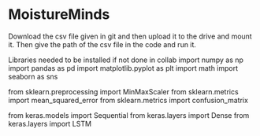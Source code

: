 # MoistureMinds
Download the csv file given in git and then upload it to the drive and mount it. Then give the path of the csv file in the code and run it.

Libraries needed to be installed if not done in collab
import numpy as np
import pandas as pd
import matplotlib.pyplot as plt
import math
import seaborn as sns

from sklearn.preprocessing import MinMaxScaler
from sklearn.metrics import mean_squared_error
from sklearn.metrics import confusion_matrix

from keras.models import Sequential
from keras.layers import Dense
from keras.layers import LSTM
